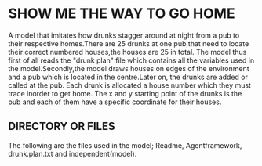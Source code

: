 # SHOW ME THE WAY TO GO HOME
A model that imitates how drunks stagger around at night from a pub to their respective homes.There are 25 drunks at one pub,that need to locate their correct numbered houses,the houses are 25 in total. The model thus first of all reads the "drunk plan" file which contains all the variables used in the model.Secondly,the model draws houses on edges of the environment and a  pub which is located in the centre.Later on, the drunks are added or called at the pub. Each drunk is allocated a house number which they must trace inorder to get home. The x and y starting point of the drunks is the pub and each of them have a specific coordinate for their houses.

## DIRECTORY OR FILES
The following are the files used in the model; Readme, Agentframework, drunk.plan.txt and independent(model).
 
